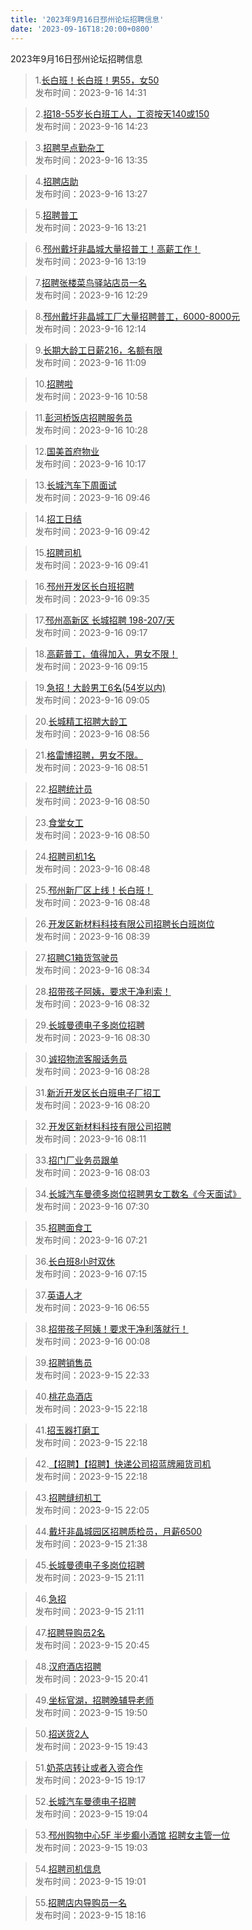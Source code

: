 ```yaml
---
title: '2023年9月16日邳州论坛招聘信息'
date: '2023-09-16T18:20:00+0800'
---
```

2023年9月16日邳州论坛招聘信息
<!--more-->
>1.[长白班！长白班！男55，女50](https://www.pzzc.net/forum.php?mod=viewthread&tid=10351337)<br>
>发布时间：2023-9-16 14:31

>2.[招18-55岁长白班工人，工资按天140或150](https://www.pzzc.net/forum.php?mod=viewthread&tid=10351332)<br>
>发布时间：2023-9-16 14:23

>3.[招聘早点勤杂工](https://www.pzzc.net/forum.php?mod=viewthread&tid=10351328)<br>
>发布时间：2023-9-16 13:35

>4.[招聘店助](https://www.pzzc.net/forum.php?mod=viewthread&tid=10351325)<br>
>发布时间：2023-9-16 13:27

>5.[招聘普工](https://www.pzzc.net/forum.php?mod=viewthread&tid=10351322)<br>
>发布时间：2023-9-16 13:21

>6.[邳州戴圩非晶城大量招普工！高薪工作！](https://www.pzzc.net/forum.php?mod=viewthread&tid=10351320)<br>
>发布时间：2023-9-16 13:19

>7.[招聘张楼菜鸟驿站店员一名](https://www.pzzc.net/forum.php?mod=viewthread&tid=10351307)<br>
>发布时间：2023-9-16 12:29

>8.[邳州戴圩非晶城工厂大量招聘普工，6000-8000元](https://www.pzzc.net/forum.php?mod=viewthread&tid=10351305)<br>
>发布时间：2023-9-16 12:14

>9.[长期大龄工日薪216，名额有限](https://www.pzzc.net/forum.php?mod=viewthread&tid=10351275)<br>
>发布时间：2023-9-16 11:09

>10.[招聘啦](https://www.pzzc.net/forum.php?mod=viewthread&tid=10351270)<br>
>发布时间：2023-9-16 10:58

>11.[彭河桥饭店招聘服务员](https://www.pzzc.net/forum.php?mod=viewthread&tid=10351241)<br>
>发布时间：2023-9-16 10:28

>12.[国美首府物业](https://www.pzzc.net/forum.php?mod=viewthread&tid=10351233)<br>
>发布时间：2023-9-16 10:17

>13.[长城汽车下周面试](https://www.pzzc.net/forum.php?mod=viewthread&tid=10351223)<br>
>发布时间：2023-9-16 09:46

>14.[招工日结](https://www.pzzc.net/forum.php?mod=viewthread&tid=10351222)<br>
>发布时间：2023-9-16 09:42

>15.[招聘司机](https://www.pzzc.net/forum.php?mod=viewthread&tid=10351221)<br>
>发布时间：2023-9-16 09:41

>16.[邳州开发区长白班招聘](https://www.pzzc.net/forum.php?mod=viewthread&tid=10351218)<br>
>发布时间：2023-9-16 09:35

>17.[邳州高新区 长城招聘 198-207/天](https://www.pzzc.net/forum.php?mod=viewthread&tid=10351210)<br>
>发布时间：2023-9-16 09:17

>18.[高薪普工，值得加入，男女不限！](https://www.pzzc.net/forum.php?mod=viewthread&tid=10351209)<br>
>发布时间：2023-9-16 09:15

>19.[急招！大龄男工6名(54岁以内)](https://www.pzzc.net/forum.php?mod=viewthread&tid=10351206)<br>
>发布时间：2023-9-16 09:05

>20.[长城精工招聘大龄工](https://www.pzzc.net/forum.php?mod=viewthread&tid=10351197)<br>
>发布时间：2023-9-16 08:56

>21.[格雷博招聘，男女不限。](https://www.pzzc.net/forum.php?mod=viewthread&tid=10351195)<br>
>发布时间：2023-9-16 08:51

>22.[招聘统计员](https://www.pzzc.net/forum.php?mod=viewthread&tid=10351194)<br>
>发布时间：2023-9-16 08:50

>23.[食堂女工](https://www.pzzc.net/forum.php?mod=viewthread&tid=10351191)<br>
>发布时间：2023-9-16 08:50

>24.[招聘司机1名](https://www.pzzc.net/forum.php?mod=viewthread&tid=10351189)<br>
>发布时间：2023-9-16 08:48

>25.[邳州新厂区上线！长白班！](https://www.pzzc.net/forum.php?mod=viewthread&tid=10351188)<br>
>发布时间：2023-9-16 08:48

>26.[开发区新材料科技有限公司招聘长白班岗位](https://www.pzzc.net/forum.php?mod=viewthread&tid=10351185)<br>
>发布时间：2023-9-16 08:39

>27.[招聘C1箱货驾驶员](https://www.pzzc.net/forum.php?mod=viewthread&tid=10351183)<br>
>发布时间：2023-9-16 08:34

>28.[招带孩子阿姨，要求干净利索！](https://www.pzzc.net/forum.php?mod=viewthread&tid=10351182)<br>
>发布时间：2023-9-16 08:32

>29.[长城曼德电子多岗位招聘](https://www.pzzc.net/forum.php?mod=viewthread&tid=10351181)<br>
>发布时间：2023-9-16 08:30

>30.[诚招物流客服话务员](https://www.pzzc.net/forum.php?mod=viewthread&tid=10351179)<br>
>发布时间：2023-9-16 08:28

>31.[新沂开发区长白班电子厂招工](https://www.pzzc.net/forum.php?mod=viewthread&tid=10351177)<br>
>发布时间：2023-9-16 08:20

>32.[开发区新材料科技有限公司招聘](https://www.pzzc.net/forum.php?mod=viewthread&tid=10351175)<br>
>发布时间：2023-9-16 08:11

>33.[招门厂业务员跟单](https://www.pzzc.net/forum.php?mod=viewthread&tid=10351172)<br>
>发布时间：2023-9-16 08:03

>34.[长城汽车曼德多岗位招聘男女工数名《今天面试》](https://www.pzzc.net/forum.php?mod=viewthread&tid=10351162)<br>
>发布时间：2023-9-16 07:30

>35.[招聘面食工](https://www.pzzc.net/forum.php?mod=viewthread&tid=10351158)<br>
>发布时间：2023-9-16 07:21

>36.[长白班8小时双休](https://www.pzzc.net/forum.php?mod=viewthread&tid=10351156)<br>
>发布时间：2023-9-16 07:15

>37.[英语人才](https://www.pzzc.net/forum.php?mod=viewthread&tid=10351151)<br>
>发布时间：2023-9-16 06:55

>38.[招带孩子阿姨！要求干净利落就行！](https://www.pzzc.net/forum.php?mod=viewthread&tid=10351141)<br>
>发布时间：2023-9-16 00:08

>39.[招聘销售员](https://www.pzzc.net/forum.php?mod=viewthread&tid=10351128)<br>
>发布时间：2023-9-15 22:33

>40.[桃花岛酒店](https://www.pzzc.net/forum.php?mod=viewthread&tid=10351127)<br>
>发布时间：2023-9-15 22:18

>41.[招玉器打磨工](https://www.pzzc.net/forum.php?mod=viewthread&tid=10351126)<br>
>发布时间：2023-9-15 22:18

>42.[【招聘】【招聘】快递公司招蓝牌厢货司机](https://www.pzzc.net/forum.php?mod=viewthread&tid=10351125)<br>
>发布时间：2023-9-15 22:18

>43.[招聘缝纫机工](https://www.pzzc.net/forum.php?mod=viewthread&tid=10351123)<br>
>发布时间：2023-9-15 22:05

>44.[戴圩非晶城园区招聘质检员，月薪6500](https://www.pzzc.net/forum.php?mod=viewthread&tid=10351120)<br>
>发布时间：2023-9-15 21:38

>45.[长城曼德电子多岗位招聘](https://www.pzzc.net/forum.php?mod=viewthread&tid=10351115)<br>
>发布时间：2023-9-15 21:11

>46.[急招](https://www.pzzc.net/forum.php?mod=viewthread&tid=10351114)<br>
>发布时间：2023-9-15 21:11

>47.[招聘导购员2名](https://www.pzzc.net/forum.php?mod=viewthread&tid=10351109)<br>
>发布时间：2023-9-15 20:45

>48.[汉府酒店招聘](https://www.pzzc.net/forum.php?mod=viewthread&tid=10351106)<br>
>发布时间：2023-9-15 20:41

>49.[坐标官湖，招聘晚辅导老师](https://www.pzzc.net/forum.php?mod=viewthread&tid=10351090)<br>
>发布时间：2023-9-15 19:50

>50.[招送货2人](https://www.pzzc.net/forum.php?mod=viewthread&tid=10351088)<br>
>发布时间：2023-9-15 19:43

>51.[奶茶店转让或者入资合作](https://www.pzzc.net/forum.php?mod=viewthread&tid=10351083)<br>
>发布时间：2023-9-15 19:17

>52.[长城汽车曼德电子招聘](https://www.pzzc.net/forum.php?mod=viewthread&tid=10351078)<br>
>发布时间：2023-9-15 19:04

>53.[邳州购物中心5F 半步癫小酒馆 招聘女主管一位](https://www.pzzc.net/forum.php?mod=viewthread&tid=10351077)<br>
>发布时间：2023-9-15 19:03

>54.[招聘司机信息](https://www.pzzc.net/forum.php?mod=viewthread&tid=10351076)<br>
>发布时间：2023-9-15 19:01

>55.[招聘店内导购员一名](https://www.pzzc.net/forum.php?mod=viewthread&tid=10351064)<br>
>发布时间：2023-9-15 18:16

